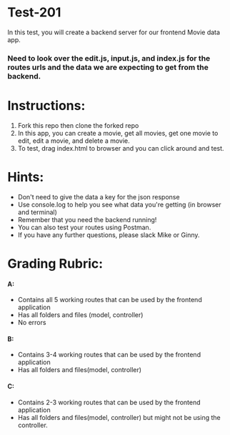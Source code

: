 # Test-201

In this test, you will create a backend server for our frontend Movie data app.

### Need to look over the edit.js, input.js, and index.js for the routes urls and the data we are expecting to get from the backend.

# Instructions:

1. Fork this repo then clone the forked repo
2. In this app, you can create a movie, get all movies, get one movie to edit, edit a movie, and delete a movie.
3. To test, drag index.html to browser and you can click around and test.

# Hints:

- Don't need to give the data a key for the json response
- Use console.log to help you see what data you're getting (in browser and terminal)
- Remember that you need the backend running!
- You can also test your routes using Postman.
- If you have any further questions, please slack Mike or Ginny.

# Grading Rubric:

#### A:

- Contains all 5 working routes that can be used by the frontend application
- Has all folders and files (model, controller)
- No errors

#### B:

- Contains 3-4 working routes that can be used by the frontend application
- Has all folders and files(model, controller)

#### C:

- Contains 2-3 working routes that can be used by the frontend application
- Has all folders and files(model, controller) but might not be using the controller.
